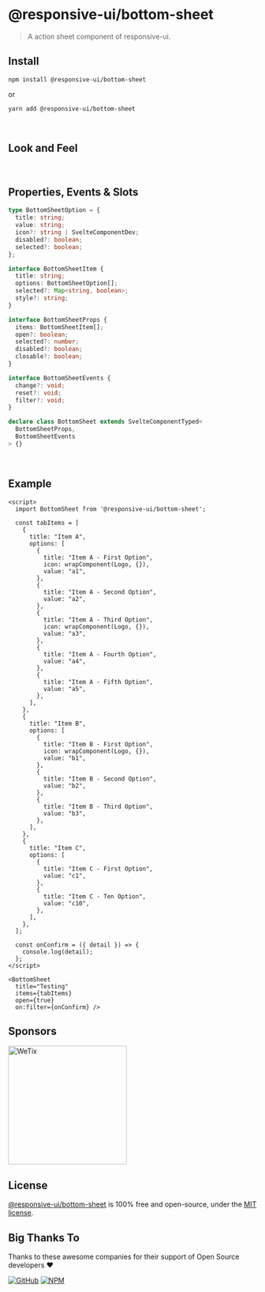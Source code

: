 # @responsive-ui/bottom-sheet

> A action sheet component of responsive-ui.

## Install

```console
npm install @responsive-ui/bottom-sheet
```

or

```console
yarn add @responsive-ui/bottom-sheet
```

<br/>

## Look and Feel

<!-- <img src="https://user-images.githubusercontent.com/28108597/104024747-8f245c80-51fe-11eb-959f-34c879828373.png"
alt="@responsive-ui/bottom-sheet" /> -->

<br/>

## Properties, Events & Slots

```ts
type BottomSheetOption = {
  title: string;
  value: string;
  icon?: string | SvelteComponentDev;
  disabled?: boolean;
  selected?: boolean;
};

interface BottomSheetItem {
  title: string;
  options: BottomSheetOption[];
  selected?: Map<string, boolean>;
  style?: string;
}

interface BottomSheetProps {
  items: BottomSheetItem[];
  open?: boolean;
  selected?: number;
  disabled?: boolean;
  closable?: boolean;
}

interface BottomSheetEvents {
  change?: void;
  reset?: void;
  filter?: void;
}

declare class BottomSheet extends SvelteComponentTyped<
  BottomSheetProps,
  BottomSheetEvents
> {}
```

<br/>

## Example

```svelte
<script>
  import BottomSheet from '@responsive-ui/bottom-sheet';

  const tabItems = [
    {
      title: "Item A",
      options: [
        {
          title: "Item A - First Option",
          icon: wrapComponent(Logo, {}),
          value: "a1",
        },
        {
          title: "Item A - Second Option",
          value: "a2",
        },
        {
          title: "Item A - Third Option",
          icon: wrapComponent(Logo, {}),
          value: "a3",
        },
        {
          title: "Item A - Fourth Option",
          value: "a4",
        },
        {
          title: "Item A - Fifth Option",
          value: "a5",
        },
      ],
    },
    {
      title: "Item B",
      options: [
        {
          title: "Item B - First Option",
          icon: wrapComponent(Logo, {}),
          value: "b1",
        },
        {
          title: "Item B - Second Option",
          value: "b2",
        },
        {
          title: "Item B - Third Option",
          value: "b3",
        },
      ],
    },
    {
      title: "Item C",
      options: [
        {
          title: "Item C - First Option",
          value: "c1",
        },
        {
          title: "Item C - Ten Option",
          value: "c10",
        },
      ],
    },
  ];

  const onConfirm = ({ detail }) => {
    console.log(detail);
  };
</script>

<BottomSheet
  title="Testing"
  items={tabItems}
  open={true}
  on:filter={onConfirm} />
```

## Sponsors

<img src="https://asset.wetix.my/images/logo/wetix.png" alt="WeTix" width="240px">

## License

[@responsive-ui/bottom-sheet](https://github.com/wetix/responsive-ui/tree/master/components/bottom-sheet) is 100% free and open-source, under the [MIT license](https://github.com/wetix/responsive-ui/blob/master/LICENSE).

## Big Thanks To

Thanks to these awesome companies for their support of Open Source developers ❤

[![GitHub](https://jstools.dev/img/badges/github.svg)](https://github.com/open-source)
[![NPM](https://jstools.dev/img/badges/npm.svg)](https://www.npmjs.com/)
